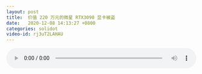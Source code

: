 ```yaml
---
layout: post
title:  价值 220 万元的微星 RTX3090 显卡被盗
date:   2020-12-08 14:13:27 +0800
categories: solidot
video-id: rj3uT2LAHAU
---
```


<audio src="/assets/aa22119813e7934b23fd1654672d95b7.mp3" style="width: 100%;" controls></audio>

